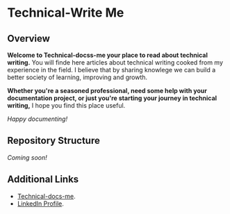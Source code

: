 # Technical-Write Me

## Overview  

**Welcome to Technical-docss-me your place to read about technical writing.** You will finde here articles about technical writing cooked from my experience in the field. I believe that by sharing knowlege we can build a better society of learning, improving and growth.  

**Whether you're a seasoned professional, need some help with your documentation project, or just you're starting your journey in technical writing,** I hope you find this place useful.

_Happy documenting!_  


## Repository Structure  

_Coming soon!_

## Additional Links  

* [Technical-docs-me](https://javierhf.github.io/technical-write-me/).
* [LinkedIn Profile](https://www.linkedin.com/in/javier-hernandez-fernandez/).

